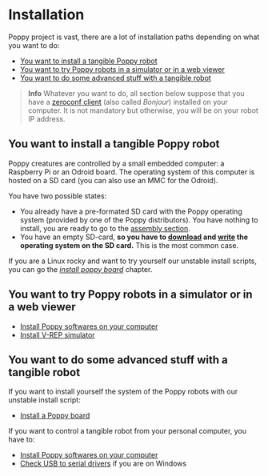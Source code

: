# Installation
Poppy project is vast, there are a lot of installation paths depending on what you want to do:
- [You want to install a tangible Poppy robot](#you-want-to-install-a-tangible-poppy-robot)
- [You want to try Poppy robots in a simulator or in a web viewer](#you-want-to-try-poppy-robots-in-a-simulator-or-in-a-web-viewer)
- [You want to do some advanced stuff with a tangible robot](#you-want-to-do-some-advanced-stuff-with-a-tangible-robot)


> **Info** Whatever you want to do, all section below suppose that you have a [zeroconf client](install-zeroconf.md) (also called *Bonjour*) installed on your computer. It is not mandatory but otherwise, you will be on your robot IP address. 

## You want to install a tangible Poppy robot
Poppy creatures are controlled by a small embedded computer: a Raspberry Pi or an Odroid board.
The operating system of this computer is hosted on a SD card (you can also use an MMC for the Odroid).

You have two possible states:
- You already have a pre-formated SD card with the Poppy operating system (provided by one of the Poppy distributors). You have nothing to install, you are ready to go to the [assembly section](../assembly-guides/README.md).
- You have an empty SD-card, **so you have to [download](burn_an_image_file.md#download-the-image) and [write](burn_an_image_file.md#write-an-image-to-the-sd-card) the operating system on the SD card.** This is the most common case.

If you are a Linux rocky and want to try yourself our unstable install scripts, you can go the [*install poppy board*](install-poppy-board.md) chapter.


## You want to try Poppy robots in a simulator or in a web viewer
- [Install Poppy softwares on your computer](install-poppy-softwares.md)
- [Install V-REP simulator](install-vrep.md)


## You want to do some advanced stuff with a tangible robot
If you want to install yourself the system of the Poppy robots with our unstable install script:
- [Install a Poppy board](install-a-poppy-board.md)

If you want to control a tangible robot from your personal computer, you have to:
- [Install Poppy softwares on your computer](install-poppy-softwares.md)
- [Check USB to serial drivers](install-drivers.md) if you are on Windows
